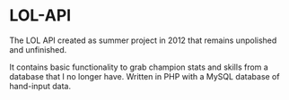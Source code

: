 LOL-API
=======

The LOL API created as summer project in 2012 that remains unpolished and unfinished.

It contains basic functionality to grab champion stats and skills from a database that I no longer have.
Written in PHP with a MySQL database of hand-input data.